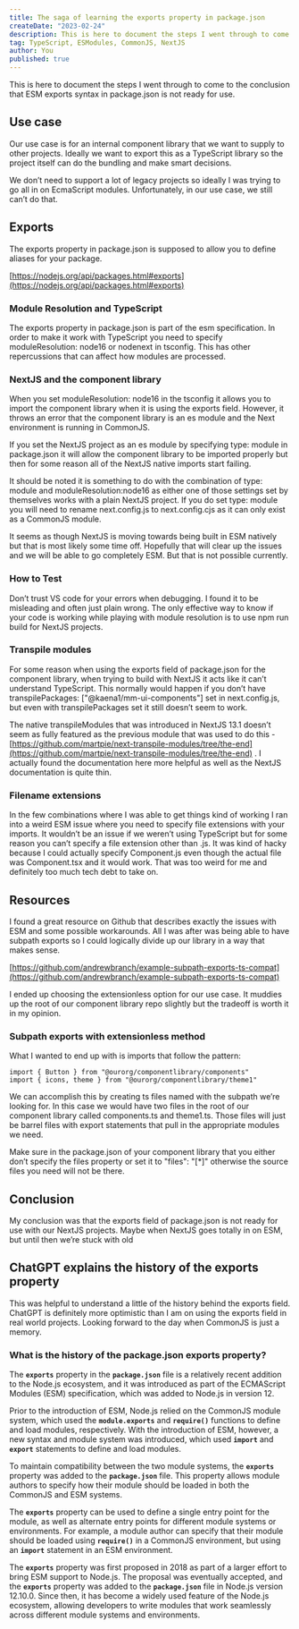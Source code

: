 ```yaml
---
title: The saga of learning the exports property in package.json
createDate: "2023-02-24"
description: This is here to document the steps I went through to come to the conclusion that ESM exports syntax in package.json is not ready for use.
tag: TypeScript, ESModules, CommonJS, NextJS
author: You
published: true
---
```


This is here to document the steps I went through to come to the conclusion that ESM exports syntax in package.json is not ready for use.

## Use case

Our use case is for an internal component library that we want to supply to other projects. Ideally we want to export this as a TypeScript library so the project itself can do the bundling and make smart decisions.

We don’t need to support a lot of legacy projects so ideally I was trying to go all in on EcmaScript modules. Unfortunately, in our use case, we still can’t do that.

## Exports

The exports property in package.json is supposed to allow you to define aliases for your package.

[https://nodejs.org/api/packages.html#exports](https://nodejs.org/api/packages.html#exports)

### Module Resolution and TypeScript

The exports property in package.json is part of the esm specification. In order to make it work with TypeScript you need to specify moduleResolution: node16 or nodenext in tsconfig. This has other repercussions that can affect how modules are processed.

### NextJS and the component library

When you set moduleResolution: node16 in the tsconfig it allows you to import the component library when it is using the exports field. However, it throws an error that the component library is an es module and the Next environment is running in CommonJS.

If you set the NextJS project as an es module by specifying type: module in package.json it will allow the component library to be imported properly but then for some reason all of the NextJS native imports start failing.

It should be noted it is something to do with the combination of type: module and moduleResolution:node16 as either one of those settings set by themselves works with a plain NextJS project. If you do set type: module you will need to rename next.config.js to next.config.cjs as it can only exist as a CommonJS module.

It seems as though NextJS is moving towards being built in ESM natively but that is most likely some time off. Hopefully that will clear up the issues and we will be able to go completely ESM. But that is not possible currently.

### How to Test

Don’t trust VS code for your errors when debugging. I found it to be misleading and often just plain wrong. The only effective way to know if your code is working while playing with module resolution is to use npm run build for NextJS projects.

### Transpile modules

For some reason when using the exports field of package.json for the component library, when trying to build with NextJS it acts like it can’t understand TypeScript. This normally would happen if you don’t have transpilePackages: ["@kaena1/mm-ui-components"] set in next.config.js, but even with transpilePackages set it still doesn’t seem to work.

The native transpileModules that was introduced in NextJS 13.1 doesn’t seem as fully featured as the previous module that was used to do this - [https://github.com/martpie/next-transpile-modules/tree/the-end](https://github.com/martpie/next-transpile-modules/tree/the-end) . I actually found the documentation here more helpful as well as the NextJS documentation is quite thin.

### Filename extensions

In the few combinations where I was able to get things kind of working I ran into a weird ESM issue where you need to specify file extensions with your imports. It wouldn’t be an issue if we weren’t using TypeScript but for some reason you can’t specify a file extension other than .js. It was kind of hacky because I could actually specify Component.js even though the actual file was Component.tsx and it would work. That was too weird for me and definitely too much tech debt to take on.

## Resources

I found a great resource on Github that describes exactly the issues with ESM and some possible workarounds. All I was after was being able to have subpath exports so I could logically divide up our library in a way that makes sense.

[https://github.com/andrewbranch/example-subpath-exports-ts-compat](https://github.com/andrewbranch/example-subpath-exports-ts-compat)

I ended up choosing the extensionless option for our use case. It muddies up the root of our component library repo slightly but the tradeoff is worth it in my opinion.

### Subpath exports with extensionless method

What I wanted to end up with is imports that follow the pattern:

```
import { Button } from "@ourorg/componentlibrary/components"
import { icons, theme } from "@ourorg/componentlibrary/theme1"
```

We can accomplish this by creating ts files named with the subpath we’re looking for. In this case we would have two files in the root of our component library called components.ts and theme1.ts. Those files will just be barrel files with export statements that pull in the appropriate modules we need.

Make sure in the package.json of your component library that you either don’t specify the files property or set it to "files": "[*]" otherwise the source files you need will not be there.

## Conclusion

My conclusion was that the exports field of package.json is not ready for use with our NextJS projects. Maybe when NextJS goes totally in on ESM, but until then we’re stuck with old

## ChatGPT explains the history of the exports property

This was helpful to understand a little of the history behind the exports field. ChatGPT is definitely more optimistic than I am on using the exports field in real world projects. Looking forward to the day when CommonJS is just a memory.

### What is the history of the package.json exports property?

The **`exports`** property in the **`package.json`** file is a relatively recent addition to the Node.js ecosystem, and it was introduced as part of the ECMAScript Modules (ESM) specification, which was added to Node.js in version 12.

Prior to the introduction of ESM, Node.js relied on the CommonJS module system, which used the **`module.exports`** and **`require()`** functions to define and load modules, respectively. With the introduction of ESM, however, a new syntax and module system was introduced, which used **`import`** and **`export`** statements to define and load modules.

To maintain compatibility between the two module systems, the **`exports`** property was added to the **`package.json`** file. This property allows module authors to specify how their module should be loaded in both the CommonJS and ESM systems.

The **`exports`** property can be used to define a single entry point for the module, as well as alternate entry points for different module systems or environments. For example, a module author can specify that their module should be loaded using **`require()`** in a CommonJS environment, but using an **`import`** statement in an ESM environment.

The **`exports`** property was first proposed in 2018 as part of a larger effort to bring ESM support to Node.js. The proposal was eventually accepted, and the **`exports`** property was added to the **`package.json`** file in Node.js version 12.10.0. Since then, it has become a widely used feature of the Node.js ecosystem, allowing developers to write modules that work seamlessly across different module systems and environments.
